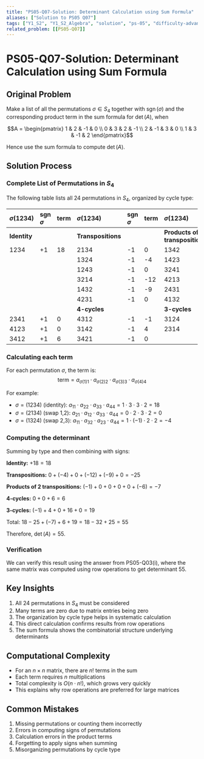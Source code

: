 ```yaml
---
title: "PS05-Q07-Solution: Determinant Calculation using Sum Formula"
aliases: ["Solution to PS05 Q07"]
tags: ["Y1_S2", "Y1_S2_Algebra", "solution", "ps-05", "difficulty-advanced", "sum-formula", "permutations", "manual-calculation"]
related_problem: [[PS05-Q07]]
---
```


# PS05-Q07-Solution: Determinant Calculation using Sum Formula

## Original Problem
Make a list of all the permutations $\sigma \in S_4$ together with $\operatorname{sgn}(\sigma)$ and the corresponding product term in the sum formula for $\operatorname{det}(A)$, when

$$A = \begin{pmatrix}
1 & 2 & -1 & 0 \\
0 & 3 & 2 & -1 \\
2 & -1 & 3 & 0 \\
1 & 3 & -1 & 2
\end{pmatrix}$$

Hence use the sum formula to compute $\operatorname{det}(A)$.

## Solution Process

### Complete List of Permutations in $S_4$

The following table lists all 24 permutations in $S_4$, organized by cycle type:

| $\sigma(1234)$ | sgn $\sigma$ | term | $\sigma(1234)$ | sgn $\sigma$ | term | $\sigma(1234)$ | sgn $\sigma$ | term |
|:---------------|:-------------|:-----|:---------------|:-------------|:-----|:---------------|:-------------|:-----|
| **Identity** | | | **Transpositions** | | | **Products of 2 transpositions** | | |
| 1234 | +1 | 18 | 2134 | -1 | 0 | 1342 | +1 | -1 |
| | | | 1324 | -1 | -4 | 1423 | +1 | 0 |
| | | | 1243 | -1 | 0 | 3241 | +1 | 0 |
| | | | 3214 | -1 | -12 | 4213 | +1 | 0 |
| | | | 1432 | -1 | -9 | 2431 | +1 | 0 |
| | | | 4231 | -1 | 0 | 4132 | +1 | -6 |
| | | | **4-cycles** | | | **3-cycles** | | |
| 2341 | +1 | 0 | 4312 | -1 | -1 | 3124 | +1 | 16 |
| 4123 | +1 | 0 | 3142 | -1 | 4 | 2314 | +1 | 0 |
| 3412 | +1 | 6 | 3421 | -1 | 0 | |

### Calculating each term

For each permutation $\sigma$, the term is:
$$\text{term} = a_{\sigma(1)1} \cdot a_{\sigma(2)2} \cdot a_{\sigma(3)3} \cdot a_{\sigma(4)4}$$

For example:
- $\sigma = (1234)$ (identity): $a_{11} \cdot a_{22} \cdot a_{33} \cdot a_{44} = 1 \cdot 3 \cdot 3 \cdot 2 = 18$
- $\sigma = (2134)$ (swap 1,2): $a_{21} \cdot a_{12} \cdot a_{33} \cdot a_{44} = 0 \cdot 2 \cdot 3 \cdot 2 = 0$
- $\sigma = (1324)$ (swap 2,3): $a_{11} \cdot a_{32} \cdot a_{23} \cdot a_{44} = 1 \cdot (-1) \cdot 2 \cdot 2 = -4$

### Computing the determinant

Summing by type and then combining with signs:

**Identity:** $+18 = 18$

**Transpositions:** $0 + (-4) + 0 + (-12) + (-9) + 0 = -25$

**Products of 2 transpositions:** $(-1) + 0 + 0 + 0 + 0 + (-6) = -7$

**4-cycles:** $0 + 0 + 6 = 6$

**3-cycles:** $(-1) + 4 + 0 + 16 + 0 = 19$

Total: $18 - 25 + (-7) + 6 + 19 = 18 - 32 + 25 = 55$

Therefore, $\operatorname{det}(A) = 55$.

### Verification

We can verify this result using the answer from PS05-Q03(i), where the same matrix was computed using row operations to get determinant 55.

## Key Insights
1. All 24 permutations in $S_4$ must be considered
2. Many terms are zero due to matrix entries being zero
3. The organization by cycle type helps in systematic calculation
4. This direct calculation confirms results from row operations
5. The sum formula shows the combinatorial structure underlying determinants

## Computational Complexity
- For an $n \times n$ matrix, there are $n!$ terms in the sum
- Each term requires $n$ multiplications
- Total complexity is $O(n \cdot n!)$, which grows very quickly
- This explains why row operations are preferred for large matrices

## Common Mistakes
1. Missing permutations or counting them incorrectly
2. Errors in computing signs of permutations
3. Calculation errors in the product terms
4. Forgetting to apply signs when summing
5. Misorganizing permutations by cycle type
